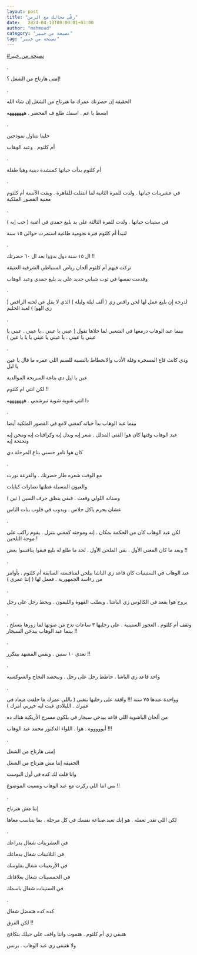```yaml
---
layout: post
title: "رقّي مجالك مع الزمن"
date:   2024-04-10T00:00:01+03:00
author: "mahmoud"
category: "نصيحة من خبير"
tag: "نصيحة من خبير"
---
```



[<u>\#نصيحة\_من\_خبير</u>](https://www.facebook.com/hashtag/%D9%86%D8%B5%D9%8A%D8%AD%D8%A9_%D9%85%D9%86_%D8%AE%D8%A8%D9%8A%D8%B1?__eep__=6&__cft__%5b0%5d=AZVOZDB3UJyee8XwnxjDuHUoiqbbUpPBZEOxRdQu36umz6RdSKie4TH3Ss75yZ-Qss9jPHBvNniC6-eHz1GgeBJ2iTZ-VcrUpA7WDxfJKrc0MMPqFoWM77siAUIDPHOiDwfRBtUlE2xJjefZot6_4Hu-jMB9TGU7Ri3DrfbwhZQv44KHLuBr4SZrQD45KQIYADU&__tn__=*NK-R)

.

إمتى هارتاح من الشغل ؟!

.

الحقيقة إن حضرتك عمرك ما هترتاح من الشغل إن شاء
الله

ابسط يا عم . اسمك طلع ف المحضر . هههههههه

.

خلينا نتناول نموذجين

أم كلثوم . وعبد الوهاب

.

أم كلثوم بدأت حياتها كمنشدة دينية وهيا طفلة

.

في عشرينات حياتها . ولدت للمرة الثانية لما انتقلت
للقاهرة . وبقت الآنسة أم كلثوم مغنية القصور الملكية

.

في ستينات حياتها . ولدت للمرة الثالثة على يد بليغ حمدي
في أغنية ( حب إيه )

لتبدأ أم كلثوم فترة نجومية طاغية استمرت حوالي ١٥
سنة

.

ال ١٥ سنة دول بدؤوا بعد ال ٦٠ حضرتك !!

تركت فيهم أم كلثوم ألحان رياض السنباطي الشرقية
العتيقة

وقدمت نفسها في ثوب شبابي جديد على يد بليغ حمدي وعبد
الوهاب

.

لدرجة إن بليغ عمل لها لحن راقص زي ( ألف ليلة وليلة )
الذي لا يقل عن لحنه الراقص ( زي الهوا ) لعبد الحليم

.

بينما عبد الوهاب درمغها في الشعبي لما خلاها تقول ( عيني
يا عيني . يا عيني . عيني يا عيني يا عيني . يا عيني يا عيني يا يا يا
عين )

.

ودي كانت قاع المسخرة وقلة الأدب والانحطاط بالنسبة للصنم
اللي عمره ما قال يا عين يا ليل

عين يا ليل دي بتاعة السريحة الموالدية

لكن انتي ام كلثوم !!

دا انتي شوية شوية تبرشمي . هههههههه

.

بينما عبد الوهاب بدأ حياته كمغني لامع في القصور الملكية
أيضا

عبد الوهاب وقتها كان هوا الفتى المدلل . شعر إيه وبدل إيه
وكرافتات إيه ومحن إيه ونحنحة إيه

كان هوا تامر حسني بتاع المرحلة دي

.

مع الوقت شعره طار حضرتك . والقرعة نورت

والعيون المسبلة غطتها نضارات كبايات

وسنانه اللولي وقعت . فبقى ينطق حرف السين ( ثين )

عشان يحرم ياكل جلاس . ويدوب في قلوب بنات الناس

.

لكن عبد الوهاب كان من الحكمة بمكان . إنه وموجته كمغني
بتنزل . يقوم راكب على موجة التلحين !

وبعد ما كان المغني الأول . بقى الملحن الأول . لحد ما طلع
له بليغ فبقوا ينافسوا بعض !!

.

عبد الوهاب في الستينيات كان قاعد زي الباشا بيلحن
لمنافسته السابقة أم كلثوم . بأوامر من رءاسة الجمهورية . فعمل لها ( إنتا
عمري )

.

يروح هوا يقعد في الكالوس زي الباشا . ويطلب القهوة
والليمون . ويحط رجل على رجل

.

وتقف أم كلثوم . العجوز الستينية . على رجليها ٣ ساعات تدح
من صوتها لما زورها يتسلخ . بينما عبد الوهاب بيدخن السيجار !!

.

تعدي ١٠ سنين . ونفس المشهد بيتكرر !!

.

واحد قاعد زي الباشا . حاطط رجل على رجل . وبيحصد النجاح
والسوكسيه

.

وواحدة عندها ٧٥ سنة !!! واقفة على رجليها بتغني ( ياللي
عمرك ما خلفت ميعاد في عمرك . الليلادي غبت ليه حيرني أمرك )

من ألحان الباشوية اللي قاعد بيدخن سيجار في بلكون مسرح
الأزبكية هناك ده

أيوووووه . هوا . اللواء الدكتور محمد عبد الوهاب
!!!

.

إمتى هارتاح من الشغل

الحقيقة إنتا مش هترتاح من الشغل

وانا قلت لك كده في أول البوست

بس انتا اللي ركزت مع عبد الوهاب ونسيت الموضوع !!

.

إنتا مش هترتاح

لكن اللي تقدر تعمله . هو إنك تعيد صناعة نفسك في كل مرحلة
. بما يتناسب معاها

.

في العشرينات شغال بدراعك

في التلاتينات شغال بدماغك

في الأربعينات شغال بفلوسك

في الخمسينات شغال بعلاقاتك

في الستينات شغال باسمك

.

كده كده هتفضل شغال

لكن الفرق !!

هتبقى زي أم كلثوم . هتموت وانتا واقف على حيلك
بتكافح

ولا هتبقى زي عبد الوهاب . برنس
